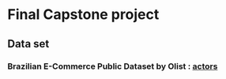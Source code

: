 # Final Capstone project

## Data set

### Brazilian E-Commerce Public Dataset by Olist : [actors](https://www.kaggle.com/datasets/olistbr/brazilian-ecommerce?resource=download)